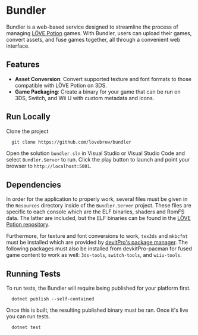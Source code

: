 # Bundler

Bundler is a web-based service designed to streamline the process of managing [LÖVE Potion](https://github.com/lovebrew/lovepotion) games. With Bundler, users can upload their games, convert assets, and fuse games together, all through a convenient web interface.

## Features

- **Asset Conversion**: Convert supported texture and font formats to those compatible with LÖVE Potion on 3DS.
- **Game Packaging**: Create a binary for your game that can be run on 3DS, Switch, and Wii U with custom metadata and icons.

## Run Locally

Clone the project

```bash
  git clone https://github.com/lovebrew/bundler
```

Open the solution `bundler.sln` in Visual Studio or Visual Studio Code and select `Bundler.Server` to run. Click the play button to launch and point your browser to `http://localhost:5001`.

## Dependencies

In order for the application to properly work, several files must be given in the `Resources` directory inside of the `Bundler.Server` project. These files are specific to each console which are the ELF binaries, shaders and RomFS data. The latter are included, but the ELF binaries can be found in the [LÖVE Potion repository](https://github.com/lovebrew/lovepotion/releases).

Furthermore, for texture and font conversions to work, `tex3ds` and `mkbcfnt` must be installed which are provided by [devitPro's package manager](https://devkitpro.org/wiki/devkitPro_pacman). The following packages must also be installed from devkitPro-pacman for fused game content to work as well: `3ds-tools`, `switch-tools`, and `wiiu-tools`.
## Running Tests

To run tests, the Bundler will require being published for your platform first.

```
  dotnet publish --self-contained
```

Once this is built, the resulting published binary must be ran. Once it's live you can run tests.

```
  dotnet test
```
